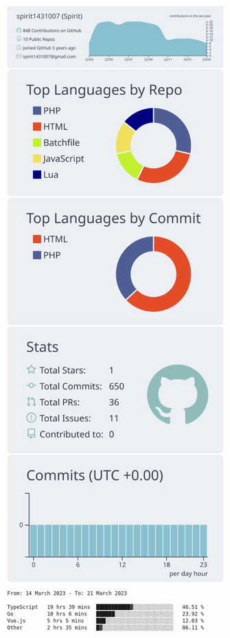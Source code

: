 [![](https://raw.githubusercontent.com/spirit1431007/spirit1431007/master/profile-summary-card-output/nord_bright/0-profile-details.svg)](https://git.io/spiritx)
[![](https://raw.githubusercontent.com/spirit1431007/spirit1431007/master/profile-summary-card-output/nord_bright/1-repos-per-language.svg)](https://git.io/spiritx) [![](https://raw.githubusercontent.com/spirit1431007/spirit1431007/master/profile-summary-card-output/nord_bright/2-most-commit-language.svg)](https://git.io/spiritx)
[![](https://raw.githubusercontent.com/spirit1431007/spirit1431007/master/profile-summary-card-output/nord_bright/3-stats.svg)](https://git.io/spiritx) [![](https://raw.githubusercontent.com/spirit1431007/spirit1431007/master/profile-summary-card-output/nord_bright/4-productive-time.svg)](https://git.io/spiritx)

<!--START_SECTION:waka-->

```text
From: 14 March 2023 - To: 21 March 2023

TypeScript   19 hrs 39 mins  ███████████▓░░░░░░░░░░░░░   46.51 %
Go           10 hrs 6 mins   ██████░░░░░░░░░░░░░░░░░░░   23.92 %
Vue.js       5 hrs 5 mins    ███░░░░░░░░░░░░░░░░░░░░░░   12.03 %
Other        2 hrs 35 mins   █▓░░░░░░░░░░░░░░░░░░░░░░░   06.11 %
```

<!--END_SECTION:waka-->
